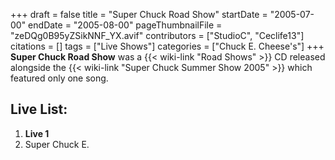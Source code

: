 +++
draft = false
title = "Super Chuck Road Show"
startDate = "2005-07-00"
endDate = "2005-08-00"
pageThumbnailFile = "zeDQg0B95yZSikNNF_YX.avif"
contributors = ["StudioC", "Ceclife13"]
citations = []
tags = ["Live Shows"]
categories = ["Chuck E. Cheese's"]
+++
**Super Chuck Road Show** was a {{< wiki-link "Road Shows" >}} CD released alongside the {{< wiki-link "Super Chuck Summer Show 2005" >}} which featured only one song.

## Live List:

1. **Live 1**
1. Super Chuck E.
